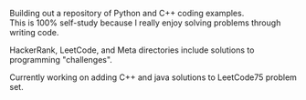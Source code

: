 Building out a repository of Python and C++ coding examples.  
This is 100% self-study because I really enjoy solving problems through writing code.  

HackerRank, LeetCode, and Meta directories include solutions to programming "challenges".  

Currently working on adding C++ and java solutions to LeetCode75 problem set.  
